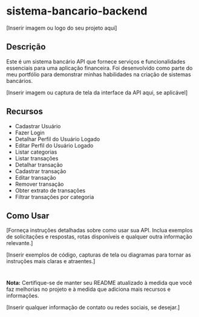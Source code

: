 # sistema-bancario-backend

[Inserir imagem ou logo do seu projeto aqui]

## Descrição
Este é um sistema bancário API que fornece serviços e funcionalidades essenciais para uma aplicação financeira. Foi desenvolvido como parte do meu portfólio para demonstrar minhas habilidades na criação de sistemas bancários.

[Inserir imagem ou captura de tela da interface da API aqui, se aplicável]

## Recursos

- Cadastrar Usuário
- Fazer Login 
- Detalhar Perfil do Usuário Logado 
- Editar Perfil do Usuário Logado 
- Listar categorias 
- Listar transações 
- Detalhar transação 
- Cadastrar transação 
- Editar transação 
- Remover transação 
- Obter extrato de transações 
- Filtrar transações por categoria 

## Como Usar
[Forneça instruções detalhadas sobre como usar sua API. Inclua exemplos de solicitações e respostas, rotas disponíveis e qualquer outra informação relevante.]

[Inserir exemplos de código, capturas de tela ou diagramas para tornar as instruções mais claras e atraentes.]

#

**Nota:** Certifique-se de manter seu README atualizado à medida que você faz melhorias no projeto e à medida que adiciona mais recursos e informações.

[Inserir qualquer informação de contato ou redes sociais, se desejar.]
